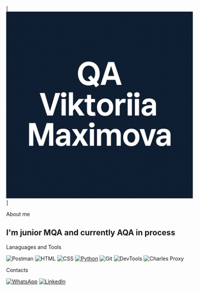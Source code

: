 [![Header](https://github.com/ViktoriyaMax/ViktoriyaMax/blob/main/assets/ChatGPT%20Image%204%20mai%202025%2C%2021_53_15.png)]

About me
## I'm junior MQA and currently AQA in process

Lanaguages and Tools

![Postman](https://img.shields.io/badge/-Postman-8A2BE2)
![HTML](https://img.shields.io/badge/-HTML-8A2B2)
![CSS](https://img.shields.io/badge/-CSS-8A9BE2)
[![Python](https://img.shields.io/badge/-Python-8A2BE2)](https://www.sololearn.com/certificates/CC-JJVS0CNQ)
![Git](https://img.shields.io/badge/-Git-8A2BE)
![DevTools](https://img.shields.io/badge/-DevTools-8A9BE9)
![Charles Proxy](https://img.shields.io/badge/-CharlesProxy-8A2BE2)


Contacts

[![WhatsApp](https://img.shields.io/badge/-WhatsApp-fedcba)](https://wa.me/+79213940455)
[![LinkedIn](https://img.shields.io/badge/-LinkedIn-violet)](www.linkedin.com/in/victoriia-maximova-b782b0360)
